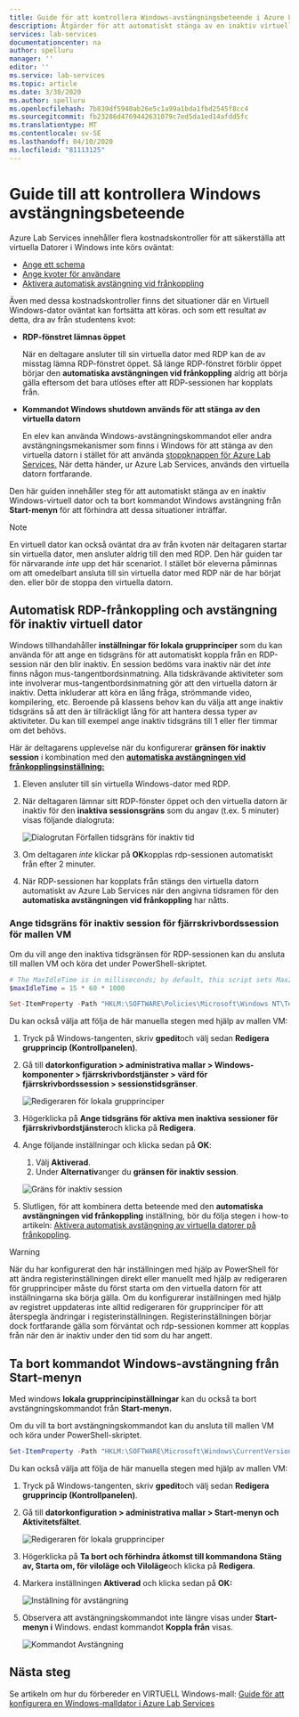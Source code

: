 ```yaml
---
title: Guide för att kontrollera Windows-avstängningsbeteende i Azure Lab Services | Microsoft-dokument
description: Åtgärder för att automatiskt stänga av en inaktiv virtuell dator i Windows och ta bort kommandot Windows shutdown.
services: lab-services
documentationcenter: na
author: spelluru
manager: ''
editor: ''
ms.service: lab-services
ms.topic: article
ms.date: 3/30/2020
ms.author: spelluru
ms.openlocfilehash: 7b839df5940ab26e5c1a99a1bda1fbd2545f8cc4
ms.sourcegitcommit: fb23286d4769442631079c7ed5da1ed14afdd5fc
ms.translationtype: MT
ms.contentlocale: sv-SE
ms.lasthandoff: 04/10/2020
ms.locfileid: "81113125"
---
```

# <a name="guide-to-controlling-windows-shutdown-behavior"></a>Guide till att kontrollera Windows avstängningsbeteende

Azure Lab Services innehåller flera kostnadskontroller för att säkerställa att virtuella Datorer i Windows inte körs oväntat:
 - [Ange ett schema](https://docs.microsoft.com/azure/lab-services/classroom-labs/tutorial-setup-classroom-lab#set-a-schedule-for-the-lab)
 - [Ange kvoter för användare](https://docs.microsoft.com/azure/lab-services/classroom-labs/how-to-configure-student-usage#set-quotas-for-users)
 - [Aktivera automatisk avstängning vid frånkoppling](https://docs.microsoft.com/azure/lab-services/classroom-labs/how-to-enable-shutdown-disconnect)

Även med dessa kostnadskontroller finns det situationer där en Virtuell Windows-dator oväntat kan fortsätta att köras. och som ett resultat av detta, dra av från studentens kvot:

- **RDP-fönstret lämnas öppet**
  
    När en deltagare ansluter till sin virtuella dator med RDP kan de av misstag lämna RDP-fönstret öppet.  Så länge RDP-fönstret förblir öppet börjar den **automatiska avstängningen vid frånkoppling** aldrig att börja gälla eftersom det bara utlöses efter att RDP-sessionen har kopplats från.

- **Kommandot Windows shutdown används för att stänga av den virtuella datorn**
  
    En elev kan använda Windows-avstängningskommandot eller andra avstängningsmekanismer som finns i Windows för att stänga av den virtuella datorn i stället för att använda [stoppknappen för Azure Lab Services.](https://docs.microsoft.com/azure/lab-services/classroom-labs/how-to-use-classroom-lab#start-or-stop-the-vm)  När detta händer, ur Azure Lab Services, används den virtuella datorn fortfarande.
    
Den här guiden innehåller steg för att automatiskt stänga av en inaktiv Windows-virtuell dator och ta bort kommandot Windows avstängning från **Start-menyn** för att förhindra att dessa situationer inträffar.  

> [!NOTE]
> En virtuell dator kan också oväntat dra av från kvoten när deltagaren startar sin virtuella dator, men ansluter aldrig till den med RDP.  Den här guiden tar för närvarande *inte* upp det här scenariot.  I stället bör eleverna påminnas om att omedelbart ansluta till sin virtuella dator med RDP när de har börjat den. eller bör de stoppa den virtuella datorn.

## <a name="automatic-rdp-disconnect-and-shutdown-for-idle-vm"></a>Automatisk RDP-frånkoppling och avstängning för inaktiv virtuell dator

Windows tillhandahåller **inställningar för lokala grupprinciper** som du kan använda för att ange en tidsgräns för att automatiskt koppla från en RDP-session när den blir inaktiv.  En session bedöms vara inaktiv när det *inte* finns någon mus-tangentbordsinmatning.  Alla tidskrävande aktiviteter som inte involverar mus-tangentbordsinmatning gör att den virtuella datorn är inaktiv.  Detta inkluderar att köra en lång fråga, strömmande video, kompilering, etc.  Beroende på klassens behov kan du välja att ange inaktiv tidsgräns så att den är tillräckligt lång för att hantera dessa typer av aktiviteter.  Du kan till exempel ange inaktiv tidsgräns till 1 eller fler timmar om det behövs.

Här är deltagarens upplevelse när du konfigurerar **gränsen för inaktiv session** i kombination med den [**automatiska avstängningen vid frånkopplingsinställning:**](https://docs.microsoft.com/azure/lab-services/classroom-labs/how-to-enable-shutdown-disconnect)
 1. Eleven ansluter till sin virtuella Windows-dator med RDP.
 2. När deltagaren lämnar sitt RDP-fönster öppet och den virtuella datorn är inaktiv för den **inaktiva sessionsgräns** som du angav (t.ex. 5 minuter) visas följande dialogruta:

    ![Dialogrutan Förfallen tidsgräns för inaktiv tid](../media/how-to-windows-shutdown/idle-time-expired.png)

1. Om deltagaren *inte* klickar på **OK**kopplas rdp-sessionen automatiskt från efter 2 minuter.
2. När RDP-sessionen har kopplats från stängs den virtuella datorn automatiskt av Azure Lab Services när den angivna tidsramen för den **automatiska avstängningen vid frånkoppling** har nåtts.

### <a name="set-rdp-idle-session-time-limit-on-the-template-vm"></a>Ange tidsgräns för inaktiv session för fjärrskrivbordssession för mallen VM

Om du vill ange den inaktiva tidsgränsen för RDP-sessionen kan du ansluta till mallen VM och köra det under PowerShell-skriptet.

```powershell
# The MaxIdleTime is in milliseconds; by default, this script sets MaxIdleTime to 15 minutes.
$maxIdleTime = 15 * 60 * 1000

Set-ItemProperty -Path "HKLM:\SOFTWARE\Policies\Microsoft\Windows NT\Terminal Services" -Name "MaxIdleTime" -Value $maxIdleTime -Force
```
Du kan också välja att följa de här manuella stegen med hjälp av mallen VM:

1. Tryck på Windows-tangenten, skriv **gpedit**och välj sedan **Redigera grupprincip (Kontrollpanelen)**.

1. Gå till **datorkonfiguration > administrativa mallar > Windows-komponenter > fjärrskrivbordstjänster > värd för fjärrskrivbordssession > sessionstidsgränser**.  

    ![Redigeraren för lokala grupprinciper](../media/how-to-windows-shutdown/group-policy-idle.png)
   
1. Högerklicka på **Ange tidsgräns för aktiva men inaktiva sessioner för fjärrskrivbordstjänster**och klicka på **Redigera**.

1. Ange följande inställningar och klicka sedan på **OK**:
   1. Välj **Aktiverad**.
   1. Under **Alternativ**anger du **gränsen för inaktiv session**.

    ![Gräns för inaktiv session](../media/how-to-windows-shutdown/edit-idle-time-limit.png)

1. Slutligen, för att kombinera detta beteende med den **automatiska avstängningen vid frånkoppling** inställning, bör du följa stegen i how-to artikeln: [Aktivera automatisk avstängning av virtuella datorer på frånkoppling](https://docs.microsoft.com/azure/lab-services/classroom-labs/how-to-enable-shutdown-disconnect).

> [!WARNING]
> När du har konfigurerat den här inställningen med hjälp av PowerShell för att ändra registerinställningen direkt eller manuellt med hjälp av redigeraren för grupprinciper måste du först starta om den virtuella datorn för att inställningarna ska börja gälla.  Om du konfigurerar inställningen med hjälp av registret uppdateras inte alltid redigeraren för grupprinciper för att återspegla ändringar i registerinställningen. Registerinställningen börjar dock fortfarande gälla som förväntat och rdp-sessionen kommer att kopplas från när den är inaktiv under den tid som du har angett.

## <a name="remove-windows-shutdown-command-from-start-menu"></a>Ta bort kommandot Windows-avstängning från Start-menyn

Med windows **lokala grupprincipinställningar** kan du också ta bort avstängningskommandot från **Start-menyn.**

Om du vill ta bort avstängningskommandot kan du ansluta till mallen VM och köra under PowerShell-skriptet.

```powershell
Set-ItemProperty -Path "HKLM:\SOFTWARE\Microsoft\Windows\CurrentVersion\Policies\Explorer" -Name "HidePowerOptions" -Value 1 -Force
```

Du kan också välja att följa de här manuella stegen med hjälp av mallen VM:

1. Tryck på Windows-tangenten, skriv **gpedit**och välj sedan **Redigera grupprincip (Kontrollpanelen)**.

1. Gå till **datorkonfiguration > administrativa mallar > Start-menyn och Aktivitetsfältet**.  

    ![Redigeraren för lokala grupprinciper](../media/how-to-windows-shutdown/group-policy-shutdown.png)

1. Högerklicka på **Ta bort och förhindra åtkomst till kommandona Stäng av, Starta om, för viloläge och Viloläge**och klicka på **Redigera**.

1. Markera inställningen **Aktiverad** och klicka sedan på **OK:**
 
   ![Inställning för avstängning](../media/how-to-windows-shutdown/edit-shutdown.png)

1. Observera att avstängningskommandot inte längre visas under **Start-menyn i** Windows. endast kommandot **Koppla från** visas.

    ![Kommandot Avstängning](../media/how-to-windows-shutdown/start-menu.png)

## <a name="next-steps"></a>Nästa steg
Se artikeln om hur du förbereder en VIRTUELL Windows-mall: [Guide för att konfigurera en Windows-malldator i Azure Lab Services](how-to-prepare-windows-template.md)